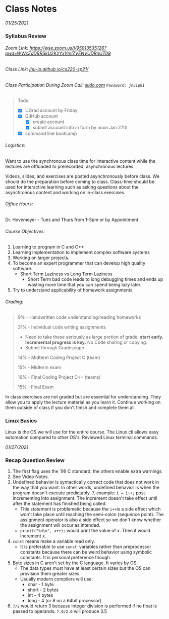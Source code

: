 # Class Notes

*01/25/2021*

### Syllabus Review

###### Zoom Link: https://wse.zoom.us/j/95913535126?pwd=WWxZdDBRSkU2KzYxVmlZVENVUDRnUT09

###### Class Link:  [jhu-ip.github.io/cs220-sp21/]()

###### Class Participation During Zoom Call: [slido.com]() `Password: jhuip01`

> Todo:	
>
> - [x] UGrad account by Friday
> - [x] GitHub account
>   - [x] create account
>   - [x] submit account info in form by noon Jan 27th
> - [x] command line bootcamp



###### Logistics:

Want to use the synchronous class time for interactive content while the lectures are offloaded to prerecorded, asynchronous lectures. 

Videos, slides, and exercises are posted asynchronously before class. We should do the preparation before coming to class. Class-time should be used for interactive learning such as asking questions about the asynchronous content and working on in-class exercises. 

###### Office Hours:

Dr. Hovemeyer - Tues and Thurs from 1-3pm or by Appointment

###### Course Objectives:

1. Learning to program in C and C++
2. Learning implementation to implement complex software systems
3. Working on larger projects. 
4. To become an expert programmer that can develop high quality software.
   * Short Term Laziness vs Long Term Laziness
     * Short Term bad code leads to long debugging times and ends up wasting more time that you can spend being lazy later.
5. Try to understand applicability of homework assignments 

###### Grading:

> 9% - Handwritten code understanding/reading homeworks
>
> 31% - Individual code writing assignments
>
> * Need to take these seriously as large portion of grade. **start early. Incremental progress is key.** No Code sharing or copying. 
> * Submit through Gradescope
>
> 14% - Midterm Coding Project C (team)
>
> 15% - Midterm exam
>
> 16% - Final Coding Project C++ (teams)
>
> 15% - Final Exam

In class exercises are not graded but are essential for understanding. They allow you to apply the lecture material as you learn it. Continue working on them outside of class if you don't finish and complete them all.

### Linux Basics

Linux is the OS we will use for the entire course. The Linux cli allows easy automation compared to other OS's. Reviewed Linux terminal commands. 



*01/27/2021*

### Recap Question Review

1. The first flag uses the '99 C standard, the others enable extra warnings. 
2. See Video Notes.
3. Undefined behavior is syntactically correct code that does not work in the way that you want. In other words, undefined behavior is when the program doesn't execute predictably.
   7. example: `i = i++;` post-incrementing into assignment. The increment doesn't take effect until after the statement has finished being called. 
      * This statement is problematic because the `i++`is a side effect which won't take place until reaching the semi-colon (sequence point). The assignment operator is also a side effect so we don't know whether the assignment will occur as intended. 
      * `printf("%d\n", x++);` would print the value of x. Then it would increment x.
4. `const` means make a variable read only. 
   * It is preferable to use `const `variables rather than preprocessor constants because there can be weird behavior using symbolic constants. It is personal preference though. 
5. Byte sizes in C aren't set by the C language. It varies by OS.
   * The data types must have at least certain sizes but the OS can provision them greater sizes. 
   * Usually modern compilers will use:
     * char - 1 byte
     * short - 2 bytes
     * int - 4 bytes
     * long - 4 (or 8 on a 64bit processor)
6. `7/2` would return 3 because integer division is performed if no float is passed to operands. `7.0/2.0` will produce 3.5